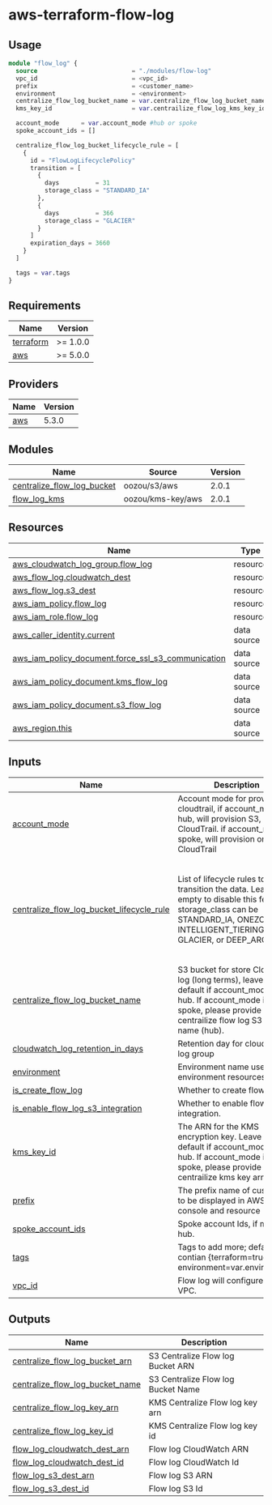# aws-terraform-flow-log

## Usage

```terraform
module "flow_log" {
  source                          = "./modules/flow-log"
  vpc_id                          = <vpc_id>
  prefix                          = <customer_name>
  environment                     = <environment>
  centralize_flow_log_bucket_name = var.centralize_flow_log_bucket_name #if account_mode is hub, leave this default. if account_mode is spoke, this is required.
  kms_key_id                      = var.centrailize_flow_log_kms_key_id #if account_mode is hub, leave this default. if account_mode is spoke, this is required.

  account_mode      = var.account_mode #hub or spoke
  spoke_account_ids = []

  centralize_flow_log_bucket_lifecycle_rule = [
    {
      id = "FlowLogLifecyclePolicy"
      transition = [
        {
          days          = 31
          storage_class = "STANDARD_IA"
        },
        {
          days          = 366
          storage_class = "GLACIER"
        }
      ]
      expiration_days = 3660
    }
  ]

  tags = var.tags
}
```

<!-- BEGIN_TF_DOCS -->
## Requirements

| Name                                                                      | Version  |
|---------------------------------------------------------------------------|----------|
| <a name="requirement_terraform"></a> [terraform](#requirement\_terraform) | >= 1.0.0 |
| <a name="requirement_aws"></a> [aws](#requirement\_aws)                   | >= 5.0.0 |

## Providers

| Name                                              | Version |
|---------------------------------------------------|---------|
| <a name="provider_aws"></a> [aws](#provider\_aws) | 5.3.0   |

## Modules

| Name                                                                                                                     | Source            | Version |
|--------------------------------------------------------------------------------------------------------------------------|-------------------|---------|
| <a name="module_centralize_flow_log_bucket"></a> [centralize\_flow\_log\_bucket](#module\_centralize\_flow\_log\_bucket) | oozou/s3/aws      | 2.0.1   |
| <a name="module_flow_log_kms"></a> [flow\_log\_kms](#module\_flow\_log\_kms)                                             | oozou/kms-key/aws | 2.0.1   |

## Resources

| Name                                                                                                                                                     | Type        |
|----------------------------------------------------------------------------------------------------------------------------------------------------------|-------------|
| [aws_cloudwatch_log_group.flow_log](https://registry.terraform.io/providers/hashicorp/aws/latest/docs/resources/cloudwatch_log_group)                    | resource    |
| [aws_flow_log.cloudwatch_dest](https://registry.terraform.io/providers/hashicorp/aws/latest/docs/resources/flow_log)                                     | resource    |
| [aws_flow_log.s3_dest](https://registry.terraform.io/providers/hashicorp/aws/latest/docs/resources/flow_log)                                             | resource    |
| [aws_iam_policy.flow_log](https://registry.terraform.io/providers/hashicorp/aws/latest/docs/resources/iam_policy)                                        | resource    |
| [aws_iam_role.flow_log](https://registry.terraform.io/providers/hashicorp/aws/latest/docs/resources/iam_role)                                            | resource    |
| [aws_caller_identity.current](https://registry.terraform.io/providers/hashicorp/aws/latest/docs/data-sources/caller_identity)                            | data source |
| [aws_iam_policy_document.force_ssl_s3_communication](https://registry.terraform.io/providers/hashicorp/aws/latest/docs/data-sources/iam_policy_document) | data source |
| [aws_iam_policy_document.kms_flow_log](https://registry.terraform.io/providers/hashicorp/aws/latest/docs/data-sources/iam_policy_document)               | data source |
| [aws_iam_policy_document.s3_flow_log](https://registry.terraform.io/providers/hashicorp/aws/latest/docs/data-sources/iam_policy_document)                | data source |
| [aws_region.this](https://registry.terraform.io/providers/hashicorp/aws/latest/docs/data-sources/region)                                                 | data source |

## Inputs

| Name                                                                                                                                                                    | Description                                                                                                                                                                           | Type                                                                                                                                                                                                      | Default | Required |
|-------------------------------------------------------------------------------------------------------------------------------------------------------------------------|---------------------------------------------------------------------------------------------------------------------------------------------------------------------------------------|-----------------------------------------------------------------------------------------------------------------------------------------------------------------------------------------------------------|---------|:--------:|
| <a name="input_account_mode"></a> [account\_mode](#input\_account\_mode)                                                                                                | Account mode for provision cloudtrail, if account\_mode is hub, will provision S3, KMS, CloudTrail. if account\_mode is spoke, will provision only CloudTrail                         | `string`                                                                                                                                                                                                  | n/a     |   yes    |
| <a name="input_centralize_flow_log_bucket_lifecycle_rule"></a> [centralize\_flow\_log\_bucket\_lifecycle\_rule](#input\_centralize\_flow\_log\_bucket\_lifecycle\_rule) | List of lifecycle rules to transition the data. Leave empty to disable this feature. storage\_class can be STANDARD\_IA, ONEZONE\_IA, INTELLIGENT\_TIERING, GLACIER, or DEEP\_ARCHIVE | <pre>list(object({<br>    id = string<br><br>    transition = list(object({<br>      days          = number<br>      storage_class = string<br>    }))<br><br>    expiration_days = number<br>  }))</pre> | `[]`    |    no    |
| <a name="input_centralize_flow_log_bucket_name"></a> [centralize\_flow\_log\_bucket\_name](#input\_centralize\_flow\_log\_bucket\_name)                                 | S3 bucket for store Cloudtrail log (long terms), leave this default if account\_mode is hub. If account\_mode is spoke, please provide centrailize flow log S3 bucket name (hub).     | `string`                                                                                                                                                                                                  | `""`    |    no    |
| <a name="input_cloudwatch_log_retention_in_days"></a> [cloudwatch\_log\_retention\_in\_days](#input\_cloudwatch\_log\_retention\_in\_days)                              | Retention day for cloudwatch log group                                                                                                                                                | `number`                                                                                                                                                                                                  | `90`    |    no    |
| <a name="input_environment"></a> [environment](#input\_environment)                                                                                                     | Environment name used as environment resources name.                                                                                                                                  | `string`                                                                                                                                                                                                  | n/a     |   yes    |
| <a name="input_is_create_flow_log"></a> [is\_create\_flow\_log](#input\_is\_create\_flow\_log)                                                                          | Whether to create flow log.                                                                                                                                                           | `bool`                                                                                                                                                                                                    | `true`  |    no    |
| <a name="input_is_enable_flow_log_s3_integration"></a> [is\_enable\_flow\_log\_s3\_integration](#input\_is\_enable\_flow\_log\_s3\_integration)                         | Whether to enable flow log S3 integration.                                                                                                                                            | `bool`                                                                                                                                                                                                    | `true`  |    no    |
| <a name="input_kms_key_id"></a> [kms\_key\_id](#input\_kms\_key\_id)                                                                                                    | The ARN for the KMS encryption key. Leave this default if account\_mode is hub. If account\_mode is spoke, please provide centrailize kms key arn (hub).                              | `string`                                                                                                                                                                                                  | `""`    |    no    |
| <a name="input_prefix"></a> [prefix](#input\_prefix)                                                                                                                    | The prefix name of customer to be displayed in AWS console and resource                                                                                                               | `string`                                                                                                                                                                                                  | n/a     |   yes    |
| <a name="input_spoke_account_ids"></a> [spoke\_account\_ids](#input\_spoke\_account\_ids)                                                                               | Spoke account Ids, if mode is hub.                                                                                                                                                    | `list(string)`                                                                                                                                                                                            | `[]`    |    no    |
| <a name="input_tags"></a> [tags](#input\_tags)                                                                                                                          | Tags to add more; default tags contian {terraform=true, environment=var.environment}                                                                                                  | `map(string)`                                                                                                                                                                                             | `{}`    |    no    |
| <a name="input_vpc_id"></a> [vpc\_id](#input\_vpc\_id)                                                                                                                  | Flow log will configure in this VPC.                                                                                                                                                  | `string`                                                                                                                                                                                                  | n/a     |   yes    |

## Outputs

| Name                                                                                                                                      | Description                        |
|-------------------------------------------------------------------------------------------------------------------------------------------|------------------------------------|
| <a name="output_centralize_flow_log_bucket_arn"></a> [centralize\_flow\_log\_bucket\_arn](#output\_centralize\_flow\_log\_bucket\_arn)    | S3 Centralize Flow log Bucket ARN  |
| <a name="output_centralize_flow_log_bucket_name"></a> [centralize\_flow\_log\_bucket\_name](#output\_centralize\_flow\_log\_bucket\_name) | S3 Centralize Flow log Bucket Name |
| <a name="output_centralize_flow_log_key_arn"></a> [centralize\_flow\_log\_key\_arn](#output\_centralize\_flow\_log\_key\_arn)             | KMS Centralize Flow log key arn    |
| <a name="output_centralize_flow_log_key_id"></a> [centralize\_flow\_log\_key\_id](#output\_centralize\_flow\_log\_key\_id)                | KMS Centralize Flow log key id     |
| <a name="output_flow_log_cloudwatch_dest_arn"></a> [flow\_log\_cloudwatch\_dest\_arn](#output\_flow\_log\_cloudwatch\_dest\_arn)          | Flow log CloudWatch ARN            |
| <a name="output_flow_log_cloudwatch_dest_id"></a> [flow\_log\_cloudwatch\_dest\_id](#output\_flow\_log\_cloudwatch\_dest\_id)             | Flow log CloudWatch Id             |
| <a name="output_flow_log_s3_dest_arn"></a> [flow\_log\_s3\_dest\_arn](#output\_flow\_log\_s3\_dest\_arn)                                  | Flow log S3 ARN                    |
| <a name="output_flow_log_s3_dest_id"></a> [flow\_log\_s3\_dest\_id](#output\_flow\_log\_s3\_dest\_id)                                     | Flow log S3 Id                     |
<!-- END_TF_DOCS -->
